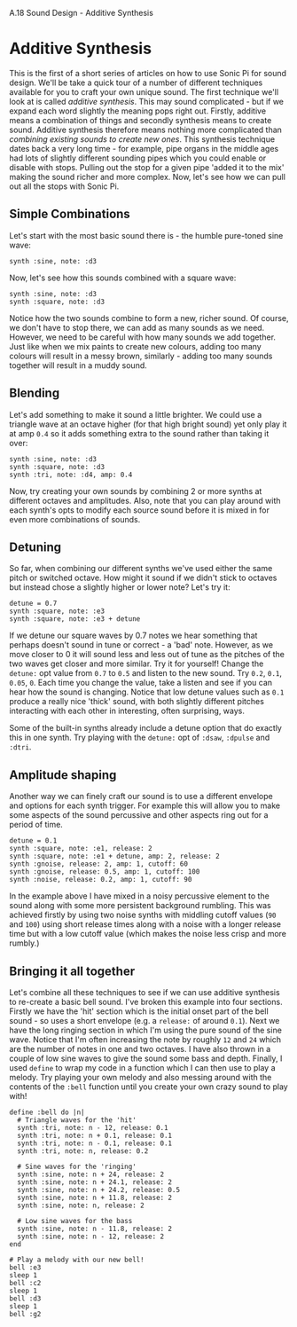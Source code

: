 A.18 Sound Design - Additive Synthesis

# Additive Synthesis

This is the first of a short series of articles on how to use Sonic Pi
for sound design. We'll be take a quick tour of a number of different
techniques available for you to craft your own unique sound. The first
technique we'll look at is called _additive synthesis_. This may sound
complicated - but if we expand each word slightly the meaning pops right
out. Firstly, additive means a combination of things and secondly
synthesis means to create sound. Additive synthesis therefore means
nothing more complicated than _combining existing sounds to create new
ones_.  This synthesis technique dates back a very long time - for
example, pipe organs in the middle ages had lots of slightly different
sounding pipes which you could enable or disable with stops. Pulling out
the stop for a given pipe 'added it to the mix' making the sound richer
and more complex. Now, let's see how we can pull out all the stops with
Sonic Pi.


## Simple Combinations

Let's start with the most basic sound there is - the humble pure-toned
sine wave:

```
synth :sine, note: :d3
```

Now, let's see how this sounds combined with a square wave:

```
synth :sine, note: :d3
synth :square, note: :d3
```

Notice how the two sounds combine to form a new, richer sound. Of
course, we don't have to stop there, we can add as many sounds as we
need. However, we need to be careful with how many sounds we add
together. Just like when we mix paints to create new colours, adding too
many colours will result in a messy brown, similarly - adding too many
sounds together will result in a muddy sound.


## Blending

Let's add something to make it sound a little brighter. We could
use a triangle wave at an octave higher (for that high bright sound) yet
only play it at amp `0.4` so it adds something extra to the sound rather
than taking it over:

```
synth :sine, note: :d3
synth :square, note: :d3
synth :tri, note: :d4, amp: 0.4
```

Now, try creating your own sounds by combining 2 or more synths at
different octaves and amplitudes. Also, note that you can play around
with each synth's opts to modify each source sound before it is mixed in
for even more combinations of sounds.


## Detuning

So far, when combining our different synths we've used either the same
pitch or switched octave. How might it sound if we didn't stick to
octaves but instead chose a slightly higher or lower note? Let's try it:

```
detune = 0.7
synth :square, note: :e3
synth :square, note: :e3 + detune
```

If we detune our square waves by 0.7 notes we hear something that
perhaps doesn't sound in tune or correct - a 'bad' note. However, as we
move closer to 0 it will sound less and less out of tune as the pitches
of the two waves get closer and more similar. Try it for yourself!
Change the `detune:` opt value from `0.7` to `0.5` and listen to the new
sound. Try `0.2`, `0.1`, `0.05`, `0`. Each time you change the value,
take a listen and see if you can hear how the sound is changing. Notice
that low detune values such as `0.1` produce a really nice 'thick'
sound, with both slightly different pitches interacting with each other
in interesting, often surprising, ways.

Some of the built-in synths already include a detune option that do
exactly this in one synth. Try playing with the `detune:` opt of
`:dsaw`, `:dpulse` and `:dtri`.


## Amplitude shaping

Another way we can finely craft our sound is to use a different envelope
and options for each synth trigger. For example this will allow you to
make some aspects of the sound percussive and other aspects ring out for
a period of time.

```
detune = 0.1
synth :square, note: :e1, release: 2
synth :square, note: :e1 + detune, amp: 2, release: 2
synth :gnoise, release: 2, amp: 1, cutoff: 60
synth :gnoise, release: 0.5, amp: 1, cutoff: 100
synth :noise, release: 0.2, amp: 1, cutoff: 90
```

In the example above I have mixed in a noisy percussive element to the
sound along with some more persistent background rumbling. This was
achieved firstly by using two noise synths with middling cutoff values
(`90` and `100`) using short release times along with a noise with a
longer release time but with a low cutoff value (which makes the noise
less crisp and more rumbly.)

## Bringing it all together

Let's combine all these techniques to see if we can use additive
synthesis to re-create a basic bell sound. I've broken this example into
four sections. Firstly we have the 'hit' section which is the initial
onset part of the bell sound - so uses a short envelope (e.g. a
`release:` of around `0.1`). Next we have the long ringing section in
which I'm using the pure sound of the sine wave. Notice that I'm often
increasing the note by roughly `12` and `24` which are the number of
notes in one and two octaves. I have also thrown in a couple of low sine
waves to give the sound some bass and depth. Finally, I used `define` to
wrap my code in a function which I can then use to play a melody. Try
playing your own melody and also messing around with the contents of the
`:bell` function until you create your own crazy sound to play with!

```
define :bell do |n|
  # Triangle waves for the 'hit'
  synth :tri, note: n - 12, release: 0.1
  synth :tri, note: n + 0.1, release: 0.1
  synth :tri, note: n - 0.1, release: 0.1
  synth :tri, note: n, release: 0.2

  # Sine waves for the 'ringing'
  synth :sine, note: n + 24, release: 2
  synth :sine, note: n + 24.1, release: 2
  synth :sine, note: n + 24.2, release: 0.5
  synth :sine, note: n + 11.8, release: 2
  synth :sine, note: n, release: 2

  # Low sine waves for the bass
  synth :sine, note: n - 11.8, release: 2
  synth :sine, note: n - 12, release: 2
end

# Play a melody with our new bell!
bell :e3
sleep 1
bell :c2
sleep 1
bell :d3
sleep 1
bell :g2
```
